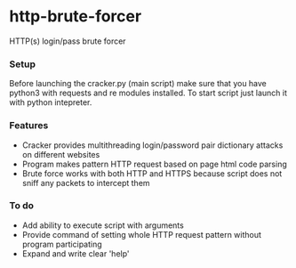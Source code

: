 # http-brute-forcer
HTTP(s) login/pass brute forcer 

### Setup

  Before launching the cracker.py (main script) make sure that you have python3 with requests and re modules installed.
  To start script just launch it with python intepreter.

### Features

* Cracker provides multithreading login/password pair dictionary attacks on different websites 
* Program makes pattern HTTP request based on page html code parsing
* Brute force works with both HTTP and HTTPS because script does not sniff any packets to intercept them

### To do

* Add ability to execute script with arguments
* Provide command of setting whole HTTP request pattern without program participating
* Expand and write clear 'help'

